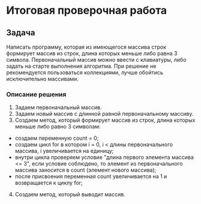 # Итоговая проверочная работа
## Задача 
Написать программу, которая из имеющегося массива строк формирует массив из строк, длина которых меньше либо равна 3 символа. Первоначальный массив можно ввести с клавиатуры, либо задать на старте выполнения алгоритма. При решение не рекомендуется пользоваться коллекциями, лучше обойтись исключительно массивами.

### Описание решения

1. Задаем первоначальный массив.
2. Задаем новый массив с длинной равной первоначальному массиву. 
3. Создаем метод, который формирует массив из строк, длина которых меньше либо равно 3 символам:
- создаем переменную count = 0; 
- создаем цикл for в котором i = 0, i < длины первоначального массива, i увеличивается на единицу;
- внутри цикла проверяем условие "длина первого элемента массива <= 3", если условие соблюдено, то элемент из первоначального массива заносится в count (элемент нового массива);
- после присвоения переменная count увеличивается на 1 и возвращается к циклу for;
4. Создаем метод, который выводит массив.
